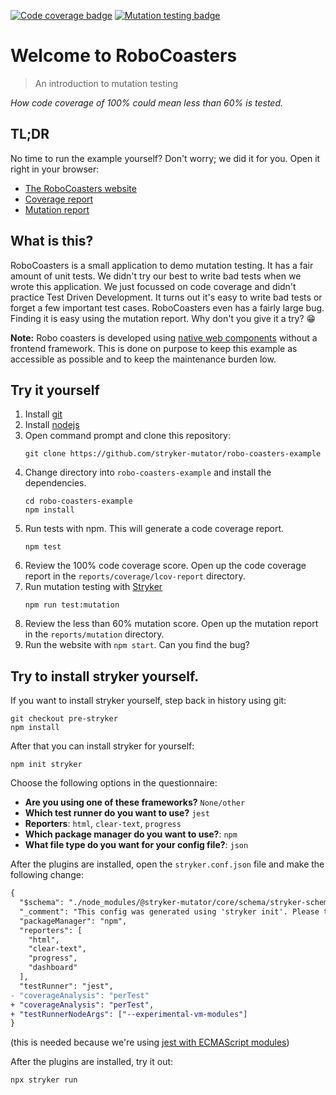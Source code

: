 [![Code coverage badge](https://img.shields.io/badge/coverage-100%25-brightgreen)](https://stryker-mutator.io/robo-coasters-example/reports/coverage/lcov-report/index.html)
[![Mutation testing badge](https://img.shields.io/endpoint?style=flat&url=https%3A%2F%2Fbadge-api.stryker-mutator.io%2Fgithub.com%2Fstryker-mutator%2Frobo-coasters-example%2Fmaster)](https://dashboard.stryker-mutator.io/reports/github.com/stryker-mutator/robo-coasters-example/master)

# Welcome to RoboCoasters

> An introduction to mutation testing

_How code coverage of 100% could mean less than 60% is tested._

## TL;DR

No time to run the example yourself? Don't worry; we did it for you. Open it right in your browser:

- [The RoboCoasters website](https://stryker-mutator.io/robo-coasters-example/)
- [Coverage report](https://stryker-mutator.io/robo-coasters-example/reports/coverage/lcov-report/index.html)
- [Mutation report](https://dashboard.stryker-mutator.io/reports/github.com/stryker-mutator/robo-coasters-example/master)

## What is this?

RoboCoasters is a small application to demo mutation testing. It has a fair amount of unit tests. We didn't try our best to write bad tests when we wrote this application. We just focussed on code coverage and didn't practice Test Driven Development. It turns out it's easy to write bad tests or forget a few important test cases. RoboCoasters even has a fairly large bug. Finding it is easy using the mutation report. Why don't you give it a try? 😁

**Note:** Robo coasters is developed using [native web components](https://developer.mozilla.org/en-US/docs/Web/Web_Components) without a frontend framework. This is done on purpose to keep this example as accessible as possible and to keep the maintenance burden low.

## Try it yourself

1. Install [git](https://git-scm.com)
1. Install [nodejs](https://nodejs.org/)
1. Open command prompt and clone this repository:
   ```shell
   git clone https://github.com/stryker-mutator/robo-coasters-example
   ```
1. Change directory into `robo-coasters-example` and install the dependencies.
   ```shell
   cd robo-coasters-example
   npm install
   ```
1. Run tests with npm. This will generate a code coverage report.
   ```shell
   npm test
   ```
1. Review the 100% code coverage score. Open up the code coverage report in the `reports/coverage/lcov-report` directory.
1. Run mutation testing with [Stryker](https://stryker-mutator.io)
   ```shell
   npm run test:mutation
   ```
1. Review the less than 60% mutation score. Open up the mutation report in the `reports/mutation` directory.
1. Run the website with `npm start`. Can you find the bug?

## Try to install stryker yourself.

If you want to install stryker yourself, step back in history using git:

```shell
git checkout pre-stryker
npm install
```

After that you can install stryker for yourself:

```shell
npm init stryker
```

Choose the following options in the questionnaire:

- **Are you using one of these frameworks?** `None/other`
- **Which test runner do you want to use?** `jest`
- **Reporters**: `html`, `clear-text`, `progress`
- **Which package manager do you want to use?**: `npm`
- **What file type do you want for your config file?**: `json`

After the plugins are installed, open the `stryker.conf.json` file and make the following change:

```diff
{
  "$schema": "./node_modules/@stryker-mutator/core/schema/stryker-schema.json",
  "_comment": "This config was generated using 'stryker init'. Please take a look at: https://stryker-mutator.io/docs/stryker-js/configuration/ for more information",
  "packageManager": "npm",
  "reporters": [
    "html",
    "clear-text",
    "progress",
    "dashboard"
  ],
  "testRunner": "jest",
- "coverageAnalysis": "perTest"
+ "coverageAnalysis": "perTest",
+ "testRunnerNodeArgs": ["--experimental-vm-modules"]
}
```

(this is needed because we're using [jest with ECMAScript modules](https://jestjs.io/docs/ecmascript-modules))

After the plugins are installed, try it out:

```shell
npx stryker run
```
